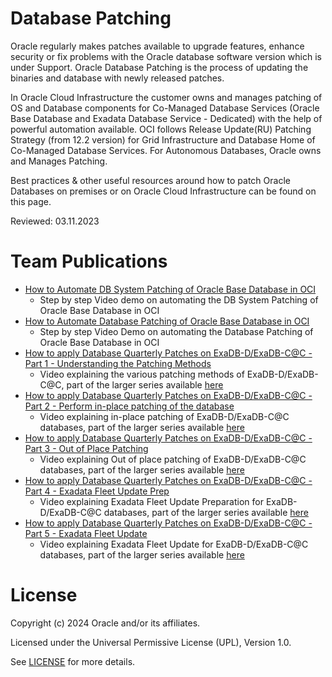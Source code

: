 # Database Patching
 
Oracle regularly makes patches available to upgrade features, enhance security or fix problems with the Oracle database software version which is under Support. Oracle Database Patching is the process of updating the binaries and database with newly released patches.

In Oracle Cloud Infrastructure the customer owns and manages patching of OS and Database components for Co-Managed Database Services (Oracle Base Database and Exadata Database Service - Dedicated) with the help of powerful automation available. OCI follows Release Update(RU) Patching Strategy (from 12.2 version) for Grid Infrastructure and Database Home of Co-Managed Database Services. For Autonomous Databases, Oracle owns and Manages Patching.

Best practices & other useful resources around how to patch Oracle Databases on premises or on Oracle Cloud Infrastructure can be found on this page.
 
Reviewed: 03.11.2023

# Team Publications
 
- [How to Automate DB System Patching of Oracle Base Database in OCI](https://youtu.be/o_0KdVY631Y)
    - Step by step Video demo on automating the DB System Patching of Oracle Base Database in OCI
- [How to Automate Database Patching of Oracle Base Database in OCI](https://youtu.be/lzGQ0IgVbBE)
    - Step by step Video Demo on automating the Database Patching of Oracle Base Database in OCI
- [How to apply Database Quarterly Patches on ExaDB-D/ExaDB-C@C - Part 1 - Understanding the Patching Methods](https://youtu.be/3LRCR16JMBY?feature=shared)
    - Video explaining the various patching methods of ExaDB-D/ExaDB-C@C, part of the larger series available [here](https://youtu.be/mYUo0A5e178?feature=shared)
- [How to apply Database Quarterly Patches on ExaDB-D/ExaDB-C@C - Part 2 - Perform in-place patching of the database](https://youtu.be/euX1r7_BGC4?feature=shared)
    - Video explaining in-place patching of ExaDB-D/ExaDB-C@C databases, part of the larger series available [here](https://youtu.be/mYUo0A5e178?feature=shared)
- [How to apply Database Quarterly Patches on ExaDB-D/ExaDB-C@C - Part 3 - Out of Place Patching](https://youtu.be/gFnW7qpAAGw?feature=shared)
    - Video explaining Out of place patching of ExaDB-D/ExaDB-C@C databases, part of the larger series available [here](https://youtu.be/mYUo0A5e178?feature=shared)
- [How to apply Database Quarterly Patches on ExaDB-D/ExaDB-C@C - Part 4 - Exadata Fleet Update Prep](https://youtu.be/sDvx44-TNck?feature=shared)
    - Video explaining Exadata Fleet Update Preparation for ExaDB-D/ExaDB-C@C databases, part of the larger series available [here](https://youtu.be/mYUo0A5e178?feature=shared)
- [How to apply Database Quarterly Patches on ExaDB-D/ExaDB-C@C - Part 5 - Exadata Fleet Update](https://youtu.be/iydZdx4_5Kw?feature=shared)
    - Video explaining Exadata Fleet Update for ExaDB-D/ExaDB-C@C databases, part of the larger series available [here](https://youtu.be/mYUo0A5e178?feature=shared)

# License
 
Copyright (c) 2024 Oracle and/or its affiliates.
 
Licensed under the Universal Permissive License (UPL), Version 1.0.
 
See [LICENSE](https://github.com/oracle-devrel/technology-engineering/blob/main/LICENSE) for more details.